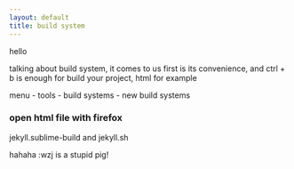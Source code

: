 ```yaml
---
layout: default
title: build system
---
```


hello

talking about build system, it comes to us first is its convenience, and ctrl + b is enough for build your project, html for example

menu - tools - build systems - new build systems 

### open html file with firefox

jekyll.sublime-build and jekyll.sh

hahaha :wzj is a stupid pig!